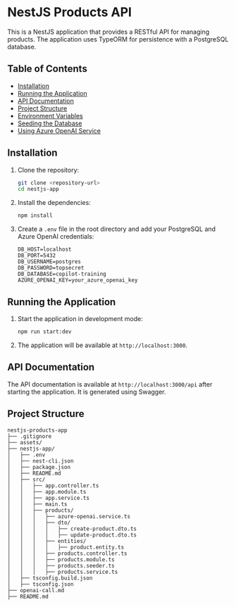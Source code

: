 # NestJS Products API

This is a NestJS application that provides a RESTful API for managing products. The application uses TypeORM for persistence with a PostgreSQL database.

## Table of Contents

- [Installation](#installation)
- [Running the Application](#running-the-application)
- [API Documentation](#api-documentation)
- [Project Structure](#project-structure)
- [Environment Variables](#environment-variables)
- [Seeding the Database](#seeding-the-database)
- [Using Azure OpenAI Service](#using-azure-openai-service)

## Installation

1. Clone the repository:
    ```sh
    git clone <repository-url>
    cd nestjs-app
    ```

2. Install the dependencies:
    ```sh
    npm install
    ```

3. Create a `.env` file in the root directory and add your PostgreSQL and Azure OpenAI credentials:
    ```env
    DB_HOST=localhost
    DB_PORT=5432
    DB_USERNAME=postgres
    DB_PASSWORD=topsecret
    DB_DATABASE=copilot-training
    AZURE_OPENAI_KEY=your_azure_openai_key
    ```

## Running the Application

1. Start the application in development mode:
    ```sh
    npm run start:dev
    ```

2. The application will be available at `http://localhost:3000`.

## API Documentation

The API documentation is available at `http://localhost:3000/api` after starting the application. It is generated using Swagger.

## Project Structure

```filetree
nestjs-products-app
├── .gitignore
├── assets/
├── nestjs-app/
│   ├── .env
│   ├── nest-cli.json
│   ├── package.json
│   ├── README.md
│   ├── src/
│   │   ├── app.controller.ts
│   │   ├── app.module.ts
│   │   ├── app.service.ts
│   │   ├── main.ts
│   │   ├── products/
│   │   │   ├── azure-openai.service.ts
│   │   │   ├── dto/
│   │   │   │   ├── create-product.dto.ts
│   │   │   │   ├── update-product.dto.ts
│   │   │   ├── entities/
│   │   │   │   ├── product.entity.ts
│   │   │   ├── products.controller.ts
│   │   │   ├── products.module.ts
│   │   │   ├── products.seeder.ts
│   │   │   ├── products.service.ts
│   ├── tsconfig.build.json
│   ├── tsconfig.json
├── openai-call.md
├── README.md